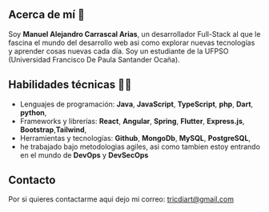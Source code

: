 ## Acerca de mí 🖖
Soy **Manuel Alejandro Carrascal Arias**, un desarrollador Full-Stack al que le fascina el mundo del desarrollo web asi como explorar nuevas tecnologías y aprender cosas nuevas cada día. Soy un estudiante de la UFPSO (Universidad Francisco De Paula Santander Ocaña).

## Habilidades técnicas 👨‍💻
- Lenguajes de programación: **Java**, **JavaScript**, **TypeScript**, **php**, **Dart**, **python**,
- Frameworks y librerías: **React**, **Angular**, **Spring**, **Flutter**, **Express.js**, **Bootstrap**,**Tailwind**,
- Herramientas y tecnologías: **Github**, **MongoDb**, **MySQL**, **PostgreSQL**,
- he trabajado bajo metodologias agiles, asi como tambien estoy entrando en el mundo de **DevOps** y **DevSecOps**

## Contacto
 Por si quieres contactarme aqui dejo mi correo: tricdiart@gmail.com

